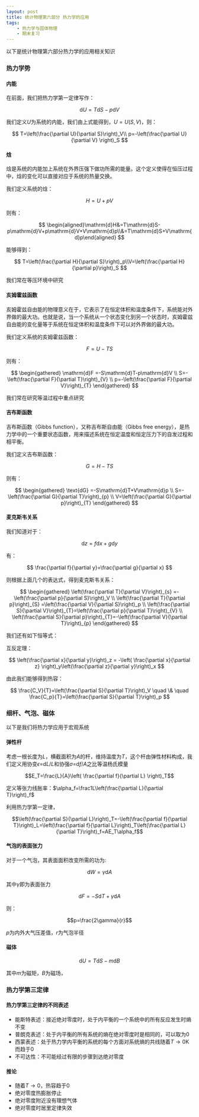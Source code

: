 ```yaml
---
layout: post
title: 统计物理第六部分 热力学的应用
tags:
    - 热力学与固体物理
    - 期末复习
---
```


以下是统计物理第六部分热力学的应用相关知识

### 热力学势

#### 内能

在前面，我们把热力学第一定律写作：

$$\mathrm{d}U=T\mathrm{d}S-p\mathrm{d}V$$

我们定义$U$为系统的内能，我们由上式能得到，$U=U(S,V)$，则：

$$
T=\left(\frac{\partial U}{\partial S}\right)_V\\
p=-\left(\frac{\partial U}{\partial V}  \right)_S
$$

#### 焓

焓是系统的内能加上系统在外界压强下做功所需的能量。这个定义使得在恒压过程中，焓的变化可以直接对应于系统的热量交换。

我们定义系统的焓：

$$
H=U+pV
$$

则有：

$$
\begin{aligned}\mathrm{d}H&=T\mathrm{d}S-p\mathrm{d}V+p\mathrm{d}V+V\mathrm{d}p\\&=T\mathrm{d}S+V\mathrm{d}p\end{aligned}
$$

能够得到：

$$
T=\left(\frac{\partial H}{\partial S}\right)_p\\V=\left(\frac{\partial H}{\partial p}\right)_S
$$

我们常在等压环境中研究

#### 亥姆霍兹函数

亥姆霍兹自由能的物理意义在于，它表示了在恒定体积和温度条件下，系统能对外界做的最大功。也就是说，当一个系统从一个状态变化到另一个状态时，亥姆霍兹自由能的变化量等于系统在恒定体积和温度条件下可以对外界做的最大功。

我们定义系统的亥姆霍兹函数：

$$
F=U-TS
$$

则有：

$$
\begin{gathered}
\mathrm{d}F =-S\mathrm{d}T-p\mathrm{d}V \\
S=-\left(\frac{\partial F}{\partial T}\right)_{V} \\
p=-\left(\frac{\partial F}{\partial V}\right)_{T} 
\end{gathered}
$$

我们常在研究等温过程中重点研究

#### 吉布斯函数

吉布斯函数（Gibbs function），又称吉布斯自由能（Gibbs free energy），是热力学中的一个重要状态函数，用来描述系统在恒定温度和恒定压力下的自发过程和相平衡。

我们定义吉布斯函数：

$$G=H-TS$$

则有：

$$
\begin{gathered}
\text{dG} =-S\mathrm{d}T+V\mathrm{d}p \\
S=-\left(\frac{\partial G}{\partial T}\right)_{p} \\
V=\left(\frac{\partial G}{\partial p}\right)_{T} 
\end{gathered}
$$

#### 麦克斯韦关系

我们知道对于：

$$\mathrm{d}z=f\mathrm{d}x+g\mathrm{d}y$$

有：

$$
\frac{\partial f}{\partial y}=\frac{\partial g}{\partial x}
$$

则根据上面几个的表达式，得到麦克斯韦关系：

$$
\begin{gathered}
\left(\frac{\partial T}{\partial V}\right)_{s} =-\left(\frac{\partial p}{\partial S}\right)_V \\
\left(\frac{\partial T}{\partial p}\right)_{S} =\left(\frac{\partial V}{\partial S}\right)_p \\
\left(\frac{\partial S}{\partial V}\right)_{T}=\left(\frac{\partial p}{\partial T}\right)_{V} \\
\left(\frac{\partial S}{\partial p}\right)_{T}=-\left(\frac{\partial V}{\partial T}\right)_{p} 
\end{gathered}
$$

我们还有如下恒等式：

互反定理：

$$
\left(\frac{\partial x}{\partial y}\right)_z = -\left( \frac{\partial x}{\partial z} \right)_y\left(\frac{\partial z}{\partial y}\right)_x
$$

由此我们能够得到热容：

$$
\frac{C_V}{T}=\left(\frac{\partial S}{\partial T}\right)_V \quad \& \quad  \frac{C_p}{T}=\left(\frac{\partial S}{\partial T}\right)_p
$$


### 细杆、气泡、磁体

以下是我们将热力学应用于宏观系统

#### 弹性杆

考虑一根长度为$L$，横截面积为$A$的杆，维持温度为$T$，这个杆由弹性材料构成，我们定义用协变$\epsilon=$d$L/L$和协强$\sigma=$d$f/A$之比等温杨氏模量

$$E_T=\frac{L}{A}\left( \frac{\partial f}{\partial L} \right)_T$$

定义等张力线胀率：$\alpha_f=\frac1L\left(\frac{\partial L}{\partial T}\right)_f$

利用热力学第一定律，

$$\left(\frac{\partial S}{\partial L}\right)_T=-\left(\frac{\partial f}{\partial T}\right)_L=\left(\frac{\partial f}{\partial L}\right)_T\left(\frac{\partial L}{\partial T}\right)_f=AE_T\alpha_f$$

#### 气泡的表面张力

对于一个气泡，其表面面积改变所需的功为:

$$
\mathrm dW=\gamma\mathrm dA
$$

其中$\gamma$即为表面张力

$$\mathrm dF=-S\mathrm dT+\gamma\mathrm dA$$

则：

$$p=\frac{2\gamma}{r}$$

$p$为内外大气压差值，$r$为气泡半径

#### 磁体

$$\mathrm dU = T\mathrm dS -m \mathrm dB$$

其中$m$为磁矩，$B$为磁场，

### 热力学第三定律

#### 热力学第三定律的不同表述

+ 能斯特表述：接近绝对零度时，处于内平衡的一个系统中的所有反应发生时熵不变
+ 普朗克表述：处于内平衡的所有系统的熵在绝对零度时是相同的，可以取为0
+ 西蒙表述：处于热力学内平衡的系统的每个方面对系统熵的共线随着$T\to 0$K而趋于0
+ 不可达性：不可能经过有限的步骤到达绝对零度

#### 推论

+ 随着$T\to 0$，热容趋于0
+ 绝对零度热膨胀停止
+ 绝对零度附近没有理想气体
+ 绝对零度时居里定律失效


